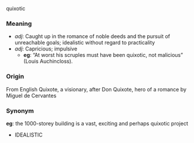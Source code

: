 quixotic
### Meaning
+ _adj_: Caught up in the romance of noble deeds and the pursuit of unreachable goals; idealistic without regard to practicality
+ _adj_: Capricious; impulsive
    + __eg__: “At worst his scruples must have been quixotic, not malicious” (Louis Auchincloss).

### Origin

From English Quixote, a visionary, after Don Quixote, hero of a romance by Miguel de Cervantes

### Synonym

__eg__: the 1000-storey building is a vast, exciting and perhaps quixotic project

+ IDEALISTIC


